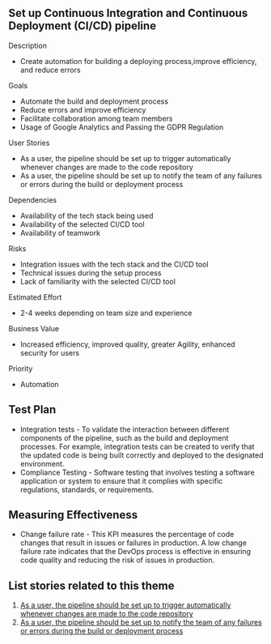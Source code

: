 ## Set up Continuous Integration and Continuous Deployment (CI/CD) pipeline

Description 
* Create automation for building a deploying process,improve efficiency, and reduce errors

Goals
* Automate the build and deployment process
* Reduce errors and improve efficiency
* Facilitate collaboration among team members
* Usage of Google Analytics and Passing the GDPR Regulation

User Stories
* As a user, the pipeline should be set up to trigger automatically whenever changes are made to the code repository
* As a user, the pipeline should be set up to notify the team of any failures or errors during the build or deployment process

Dependencies
* Availability of the tech stack being used
* Availability of the selected CI/CD tool
* Availability of teamwork

Risks
* Integration issues with the tech stack and the CI/CD tool
* Technical issues during the setup process
* Lack of familiarity with the selected CI/CD tool

Estimated Effort
* 2-4 weeks depending on team size and experience

Business Value
* Increased efficiency, improved quality, greater Agility, enhanced security for users

Priority
* Automation

## Test Plan
* Integration tests - To validate the interaction between different components of the pipeline, such as the build and deployment processes. For example, integration tests can be created to verify that the updated code is being built correctly and deployed to the designated environment.
* Compliance Testing - Software testing that involves testing a software application or system to ensure that it complies with specific regulations, standards, or requirements.

## Measuring Effectiveness
* Change failure rate - This KPI measures the percentage of code changes that result in issues or failures in production. A low change failure rate indicates that the DevOps process is effective in ensuring code quality and reducing the risk of issues in production.

## List stories related to this theme
1. [As a user, the pipeline should be set up to trigger automatically whenever changes are made to the code repository](story_1_1.md)
2. [As a user, the pipeline should be set up to notify the team of any failures or errors during the build or deployment process](story_1_2.md)